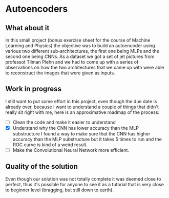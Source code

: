 # Autoencoders
## What about it
In this small project (bonus exercise sheet for the course of Machine Learning and Physics) the objective was to build an autoencoder using various two different sub-architectures, the first one being MLPs and the second one being CNNs. As a dataset we got a set of jet pictures from professot Tilman Plehn and we had to come up with a series of observations on how the two architectures that we came up with were able to reconstruct the images that were given as inputs.

## Work in progress
I still want to put some effort in this project, even though the due date is already over, because I want to understand a couple of things that didn't really sit right with me, here is an approximative roadmap of the process:

- [ ] Clean the code and make it easier to understand
- [x] Understand why the CNN has lower accuracy than the MLP substructure
    I found a way to make sure that the CNN has higher accuracy than the MLP substructure but it
    takes 5 times to run and the ROC curve is kind of a weird result.
- [ ] Make the Convolutional Neural Network more efficient.

## Quality of the solution
Even though our solution was not totally complete it was deemed close to perfect, thus it's possible for anyone to see it as a tutorial that is very close to beginner level (bragging, but still down to earth).
